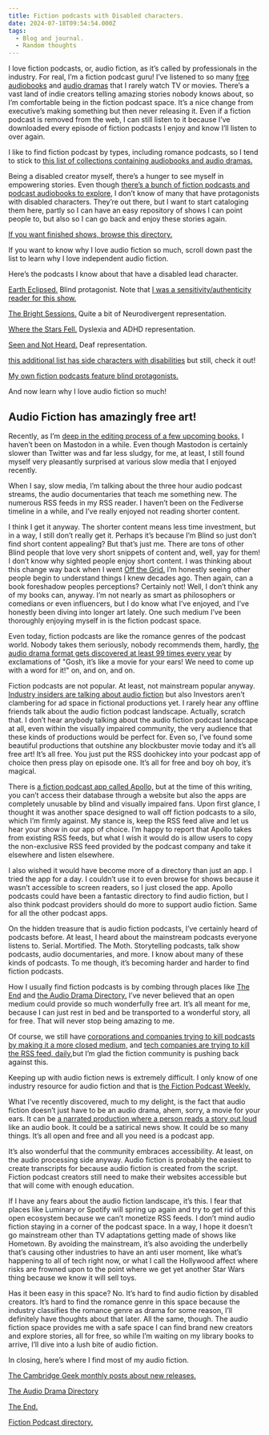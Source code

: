 ```yaml
---
title: Fiction podcasts with Disabled characters.
date: 2024-07-18T09:54:54.000Z
tags:
  - Blog and journal.
  - Random thoughts
---
```


I love fiction podcasts, or, audio fiction, as it’s called by professionals in the industry. For real, I’m a fiction podcast guru! I’ve listened to so many [free audiobooks](https://audiodrama.directory/tag/narrated/) and [audio dramas](https://www.theend.fyi/collections) that I rarely watch TV or movies. There’s a vast land of indie creators telling amazing stories nobody knows about, so I’m comfortable being in the fiction podcast space. It’s a nice change from executive’s making something but then never releasing it. Even if a fiction podcast is removed from the web, I can still listen to it because I’ve downloaded every episode of fiction podcasts I enjoy and know I’ll listen to over again.

I like to find fiction podcast by types, including romance podcasts, so I tend to stick to [this list of collections containing audiobooks and audio dramas.](https://www.theend.fyi/collections)

Being a disabled creator myself, there’s a hunger to see myself in empowering stories. Even though [there’s a bunch of fiction podcasts and podcast audiobooks to explore,](https://www.theend.fyi/newly-added) I don’t know of many that have protagonists with disabled characters. They’re out there, but I want to start cataloging them here, partly so I can have an easy repository of shows I can point people to, but also so I can go back and enjoy these stories again.

[If you want finished shows, browse this directory.](https://www.theend.fyi/fully-complete-series)

If you want to know why I love audio fiction so much, scroll down past the list to learn why I love independent audio fiction.

Here’s the podcasts I know about that have a disabled lead character.

[Earth Eclipsed.](https://www.eartheclipsed.com/) Blind protagonist. Note that [I was a sensitivity/authenticity reader for this show.](/reading)

[The Bright Sessions.](https://www.thebrightsessions.com/) Quite a bit of Neurodivergent representation.

[Where the Stars Fell.](https://wherethestarsfell.com/) Dyslexia and ADHD representation.

[Seen and Not Heard.](https://seenandnotheardpod.carrd.co/) Deaf representation.

[this additional list has side characters with disabilities](https://www.podchaser.com/lists/audio-fiction-with-disability-rep-107aDn5P8T) but still, check it out!

[My own fiction podcasts feature blind protagonists.](/audio)

And now learn why I love audio fiction so much!

## Audio Fiction has amazingly free art!

Recently, as I’m [deep in the editing process of a few upcoming books,](/books) I haven’t been on Mastodon in a while. Even though Mastodon is certainly slower than Twitter was and far less sludgy, for me, at least, I still found myself very pleasantly surprised at various slow media that I enjoyed recently.

When I say, slow media, I’m talking about the three hour audio podcast streams, the audio documentaries that teach me something new. The numerous RSS feeds in my RSS reader. I haven’t been on the Fediverse timeline in a while, and I’ve really enjoyed not reading shorter content.

I think I get it anyway. The shorter content means less time investment, but in a way, I still don’t really get it. Perhaps it’s because I’m Blind so just don’t find short content appealing? But that’s just me. There are tons of other Blind people that love very short snippets of content and, well, yay for them! I don’t know why sighted people enjoy short content. I was thinking about this change way back when I went [Off the Grid.](https://robertkingett.com/posts/2808/) I’m honestly seeing other people begin to understand things I knew decades ago. Then again, can a book foreshadow peoples perceptions? Certainly not! Well, I don’t think any of my books can, anyway. I’m not nearly as smart as philosophers or comedians or even influencers, but I do know what I’ve enjoyed, and I’ve honestly been diving into longer art lately. One such medium I’ve been thoroughly enjoying myself in is the fiction podcast space.

Even today, fiction podcasts are like the romance genres of the podcast world. Nobody takes them seriously, nobody recommends them, hardly, [the audio drama format gets discovered at least 99 times every year](https://podbam.com/fiction-podcasts-for-first-time-listeners/) by exclamations of "Gosh, it’s like a movie for your ears! We need to come up with a word for it!" on, and on, and on.

Fiction podcasts are not popular. At least, not mainstream popular anyway. [Industry insiders are talking about audio fiction](https://scribe.rip/how-to-find-fiction-podcasts-in-2023-dfae53c70522) but also Investors aren’t clambering for ad space in fictional productions yet. I rarely hear any offline friends talk about the audio fiction podcast landscape. Actually, scratch that. I don’t hear anybody talking about the audio fiction podcast landscape at all, even within the visually impaired community, the very audience that these kinds of productions would be perfect for. Even so, I’ve found some beautiful productions that outshine any blockbuster movie today and it’s all free art! It’s all free. You just put the RSS doohickey into your podcast app of choice then press play on episode one. It’s all for free and boy oh boy, it’s magical.

There is [a fiction podcast app called Apollo,](https://www.apollopods.com/) but at the time of this writing, you can’t access their database through a website but also the apps are completely unusable by blind and visually impaired fans. Upon first glance, I thought it was another space designed to wall off fiction podcasts to a silo, which I’m firmly against. My stance is, keep the RSS feed alive and let us hear your show in our app of choice. I’m happy to report that Apollo takes from existing RSS feeds, but what I wish it would do is allow users to copy the non-exclusive RSS feed provided by the podcast company and take it elsewhere and listen elsewhere.

I also wished it would have become more of a directory than just an app. I tried the app for a day. I couldn’t use it to even browse for shows because it wasn’t accessible to screen readers, so I just closed the app. Apollo podcasts could have been a fantastic directory to find audio fiction, but I also think podcast providers should do more to support audio fiction. Same for all the other podcast apps.

On the hidden treasure that is audio fiction podcasts, I’ve certainly heard of podcasts before. At least, I heard about the mainstream podcasts everyone listens to. Serial. Mortified. The Moth. Storytelling podcasts, talk show podcasts, audio documentaries, and more. I know about many of these kinds of podcasts. To me though, it’s becoming harder and harder to find fiction podcasts.

How I usually find fiction podcasts is by combing through places like [The End](https://www.theend.fyi/fully-complete-series) and [the Audio Drama Directory.](https://audiodrama.directory/sample-page/) I’ve never believed that an open medium could provide so much wonderfully free art. It’s all meant for me, because I can just rest in bed and be transported to a wonderful story, all for free. That will never stop being amazing to me.

Of course, we still have [corporations and companies trying to kill podcasts by making it a more closed medium,](https://beard.fm/blog/spotify-is-killing-podcasts) and [tech companies are trying to kill the RSS feed, daily,](https://www.anildash.com/2024/02/06/wherever-you-get-podcasts/)but I’m glad the fiction community is pushing back against this.

Keeping up with audio fiction news is extremely difficult. I only know of one industry resource for audio fiction and that is [the Fiction Podcast Weekly.](https://www.thepodcasthost.com/fictionpodcastweekly/)

What I’ve recently discovered, much to my delight, is the fact that audio fiction doesn’t just have to be an audio drama, ahem, sorry, a movie for your ears. It can be [a narrated production where a person reads a story out loud](https://audiodrama.directory/tag/narrated/) like an audio book. It could be a satirical news show. It could be so many things. It’s all open and free and all you need is a podcast app.

It’s also wonderful that the community embraces accessibility. At least, on the audio processing side anyway. Audio fiction is probably the easiest to create transcripts for because audio fiction is created from the script. Fiction podcast creators still need to make their websites accessible but that will come with enough education.

If I have any fears about the audio fiction landscape, it’s this. I fear that places like Luminary or Spotify will spring up again and try to get rid of this open ecosystem because we can’t monetize RSS feeds. I don’t mind audio fiction staying in a corner of the podcast space. In a way, I hope it doesn’t go mainstream other than TV adaptations getting made of shows like Hometown. By avoiding the mainstream, it’s also avoiding the underbelly that’s causing other industries to have an anti user moment, like what’s happening to all of tech right now, or what I call the Hollywood affect where risks are frowned upon to the point where we get yet another Star Wars thing because we know it will sell toys.

Has it been easy in this space? No. It’s hard to find audio fiction by disabled creators. It’s hard to find the romance genre in this space because the industry classifies the romance genre as drama for some reason, I’ll definitely have thoughts about that later. All the same, though. The audio fiction space provides me with a safe space I can find brand new creators and explore stories, all for free, so while I’m waiting on my library books to arrive, I’ll dive into a lush bite of audio fiction.

In closing, here’s where I find most of my audio fiction.

[The Cambridge Geek monthly posts about new releases.](https://www.thecambridgegeek.com/results.php?medium=Releases)

[The Audio Drama Directory](https://audiodrama.directory/sample-page/)

[The End.](https://www.theend.fyi/collections)

[Fiction Podcast directory.](https://fictionpodcasts.com/)

